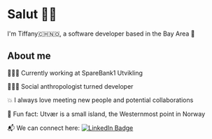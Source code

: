 <h1>Salut 👋🏻</h1>
<p>I'm Tiffany🇨🇭🇳🇴, a software developer based in the Bay Area 🌁</p>

<h2>About me</h2>
<p>👩🏻‍💻 Currently working at SpareBank1 Utvikling</p>
<p>👩🏻‍🏫 Social anthropologist turned developer</p>
<p>💥 I always love meeting new people and potential collaborations </p>
<p>🌊 Fun fact: Utvær is a small island, the Westernmost point in Norway</p>
<p>📬 We can connect here:
    <a href="https://www.linkedin.com/in/tiffany-utvaer-gasser-023336115/">
        <img src="https://img.shields.io/badge/LinkedIn-blue?style=for-the-badge&logo=linkedin&logoColor=white" alt="LinkedIn Badge"/>
    </a>
</p>
